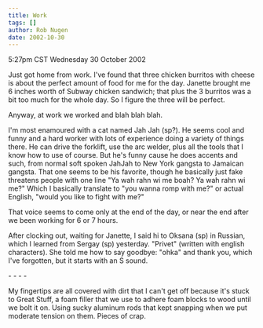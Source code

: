 ```yaml
---
title: Work
tags: []
author: Rob Nugen
date: 2002-10-30
---
```


<p class=date>5:27pm CST Wednesday 30 October 2002</p>

<p>Just got home from work.  I've found that three chicken burritos
with cheese is about the perfect amount of food for me for the day.
Janette brought me 6 inches worth of Subway chicken sandwich; that
plus the 3 burritos was a bit too much for the whole day.  So I figure
the three will be perfect.</p>

<p>Anyway, at work we worked and blah blah blah.</p>

<p>I'm most enamoured with a cat named Jah Jah (sp?).  He seems cool
and funny and a hard worker with lots of experience doing a variety of
things there.  He can drive the forklift, use the arc welder, plus all
the tools that I know how to use of course.  But he's funny cause he
does accents and such, from normal soft spoken JahJah to New York
gangsta to Jamaican gangsta.  That one seems to be his favorite,
though he basically just fake threatens people with one line "Ya wah
rahn wi me boah?  Ya wah rahn wi me?"  Which I basically translate to
"you wanna romp with me?" or actual English, "would you like to fight
with me?"</p>

<p>That voice seems to come only at the end of the day, or near the
end after we been working for 6 or 7 hours.</p>

<p>After clocking out, waiting for Janette, I said hi to Oksana (sp)
in Russian, which I learned from Sergay (sp) yesterday.  "Privet"
(written with english characters).  She told me how to say goodbye:
"ohka" and thank you, which I've forgotten, but it starts with an S
sound.</p>

<p>- - - -</p>

<p>My fingertips are all covered with dirt that I can't get off
because it's stuck to Great Stuff, a foam filler that we use to adhere
foam blocks to wood until we bolt it on.  Using sucky aluminum rods
that kept snapping when we put moderate tension on them.  Pieces of
crap.</p>

